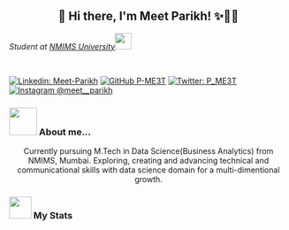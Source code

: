 <h2 align="center">  👋 Hi there, I'm Meet Parikh! ✨🧑🏻‍ </h2>
<p><em>Student at <a href="https://www.nmims.edu/">NMIMS University</a><img src="https://media.giphy.com/media/fYSnHlufseco8Fh93Z/giphy.gif" width="30"></br>
</em></p>
</br>


[![Linkedin: Meet-Parikh](https://img.shields.io/badge/-meetparikh-blue?style=flat-square&logo=Linkedin&logoColor=white&link=https://www.linkedin.com/in/meet-parikh-641a21191/)](https://www.linkedin.com/in/meet-parikh-641a21191/)
[![GitHub P-ME3T](https://img.shields.io/github/followers/P-ME3T?label=P-ME3T&style=social)](https://github.com/P-ME3T)
[![Twitter: P_ME3T](https://img.shields.io/twitter/follow/P_ME3T?label=Meet%20Parikh&style=social)](https://www.instagram.com/meet__parikh/)
[![Instagram @meet__parikh](https://img.shields.io/badge/@meet__parikh-833AB4?style=flat&logo=instagram)](https://www.instagram.com/meet__parikh/)

### <img src="https://media.giphy.com/media/VgCDAzcKvsR6OM0uWg/giphy.gif" width="50"> About me...

<p align="center">
   Currently pursuing M.Tech in Data Science(Business Analytics) from NMIMS, Mumbai. Exploring, creating and advancing technical and communicational skills with data science domain for a multi-dimentional growth.
</p>

### <img src="https://media.giphy.com/media/cj87CxfRtrUifF3Ryk/giphy.gif" width="40"> My Stats 

<p align="center">
<a href="https://github.com/P-ME3T/github-readme-stats%22%3E
  <img src="https://github-readme-stats.vercel.app/api?username=P-ME3T&show_icons=true&theme=radical" />
</a>
</p>

<p align="center">
<a href="https://github.com/P-ME3T/convoychat%22%3E
  <img align="center" src="https://github-readme-stats.vercel.app/api/top-langs/?username=P-ME3T&theme=radical&hide=blade&card_width=445&layout=compact" />
</a>
  </p>
<p align="center">
<a href="https://github.com/VivekSalunkhe14/github-readme-stats%22%3E
  <img src="https://github-readme-stats.vercel.app/api?username=VivekSalunkhe14&show_icons=true&theme=radical" />
</a>
</p>

<p align="center">
<a href="https://github.com/P-ME3T/github-readme-stats%22%3E
  <img src="https://github-readme-stats.vercel.app/api?username=P-ME3T&show_icons=true&theme=radical" />
</a>
</p>

<p align="center">
<a href="https://github.com/P-ME3T/convoychat%22%3E
  <img align="center" src="https://github-readme-stats.vercel.app/api/top-langs/?username=P-ME3T&theme=radical&hide=blade&card_width=445&layout=compact" />
</a>
  </p>
